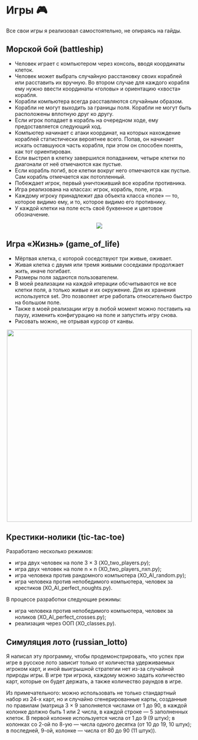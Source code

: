 # Игры 🎮
Все свои игры я реализовал самостоятельно, не опираясь на гайды.

## Морской бой (battleship)
- Человек играет с компьютером через консоль, вводя координаты клеток.
- Человек может выбрать случайную расстановку своих кораблей или расставить их вручную. Во втором случае для каждого корабля ему нужно ввести координаты «головы» и ориентацию «хвоста» корабля.
- Корабли компьютера всегда расставляются случайным образом.
- Корабли не могут выходить за границы поля. Корабли не могут быть расположены вплотную друг ко другу.
- Если игрок попадает в корабль на очередном ходе, ему предоставляется следующий ход.
- Компьютер начинает с атаки координат, на которых нахождение кораблей статистически вероятнее всего. Попав, он начинает искать оставшуюся часть корабля, при этом он способен понять, как тот ориентирован.
- Если выстрел в клетку завершился попаданием, четыре клетки по диагонали от неё отмечаются как пустые.
- Если корабль погиб, все клетки вокруг него отмечаются как пустые. Сам корабль отмечается как потопленный.
- Побеждает игрок, первый уничтоживший все корабли противника.
- Игра реализована на классах: игрок, корабль, поле, игра.
- Каждому игроку принадлежит два объекта класса «поле» — то, которое видимо ему, и то, которое видимо его противнику.
- У каждой клетки на поле есть своё буквенное и цветовое обозначение.

<p align="center">
  <img src="https://github.com/user-attachments/assets/49ab686a-d8ba-476d-a173-34ad50cc42ae">
</p>

## Игра «Жизнь» (game_of_life)
- Мёртвая клетка, с которой соседствуют три живые, оживает.
- Живая клетка с двумя или тремя живыми соседками продолжает жить, иначе погибает.
- Размеры поля задаются пользователем.
- В моей реализации на каждой итерации обсчитываются не все клетки поля, а только живые и их окружение. Для их хранения используется set. Это позволяет игре работать относительно быстро на большом поле.
- Также в моей реализации игру в любой момент можно поставить на паузу, изменить конфигурацию на поле и запустить игру снова.
- Рисовать можно, не отрывая курсор от канвы.

<p align="center">
  <img width="500" height="520" src="https://github.com/user-attachments/assets/9d6f7bbd-011a-49d5-bb5f-7c109d5315d9">
</p>

## Крестики-нолики (tic-tac-toe)
Разработано несколько режимов:
- игра двух человек на поле 3 × 3 (XO_two_players.py);
- игра двух человек на поле n × n (XO_two_players_nxn.py);
- игра человека против рандомного компьютера (XO_AI_random.py);
- игра человека против непобедимого компьютера, человек за крестиков (XO_AI_perfect_noughts.py).

В процессе разработки следующие режимы:
- игра человека против непобедимого компьютера, человек за ноликов (XO_AI_perfect_crosses.py);
- реализация через ООП (XO_classes.py).

## Симуляция лото (russian_lotto)
Я написал эту программу, чтобы продемонстрировать, что успех при игре в русское лото зависит только от количества удерживаемых игроком карт, и иной выигрышной стратегии нет из-за случайной природы игры. В игре три игрока, каждому можно задать количество карт, которые он будет держать, а также количество раундов в игре.

Из примечательного: можно использовать не только стандартный набор из 24-х карт, но и случайно сгенерированные карты, созданные по правилам (матрица 3 × 9 заполняется числами от 1 до 90, в каждой колонке должно быть 1 или 2 числа, в каждой строке — 5 заполненных клеток. В первой колонке используется числа от 1 до 9 (9 штук); в колонках со 2-ой по 8-ую — числа одного десятка (от 10 до 19, 10 штук); в последней, 9-ой, колонке — числа от 80 до 90 (11 штук)).
